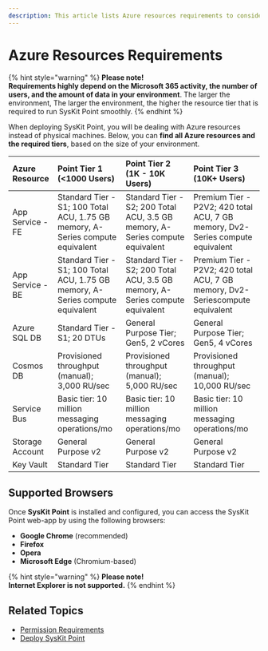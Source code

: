 ```yaml
---
description: This article lists Azure resources requirements to consider when deploying SysKit Point.
---
```


# Azure Resources Requirements

{% hint style="warning" %}
**Please note!**  
**Requirements highly depend on the Microsoft 365 activity, the number of users, and the amount of data in your environment**. The larger the environment, The larger the environment, the higher the resource tier that is required to run SysKit Point smoothly.
{% endhint %}

When deploying SysKit Point, you will be dealing with Azure resources instead of physical machines. Below, you can __find all Azure resources and the required tiers__, based on the size of your environment.

| Azure Resource | Point Tier 1 (<1000 Users) | Point Tier 2 (1K - 10K Users) | Point Tier 3 (10K+ Users) |
| :--- | :--- | :--- | :--- |
| App Service - FE | Standard Tier - S1; 100 Total ACU, 1.75 GB memory, A-Series compute equivalent | Standard Tier - S2; 200 Total ACU, 3.5 GB memory, A-Series compute equivalent | Premium Tier - P2V2; 420 total ACU, 7 GB memory, Dv2-Series compute equivalent |
| App Service - BE | Standard Tier - S1; 100 Total ACU, 1.75 GB memory, A-Series compute equivalent | Standard Tier - S2; 200 Total ACU, 3.5 GB memory, A-Series compute equivalent | Premium Tier - P2V2; 420 total ACU, 7 GB memory, Dv2-Seriescompute equivalent |
| Azure SQL DB | Standard Tier - S1; 20 DTUs | General Purpose Tier; Gen5, 2 vCores | General Purpose Tier; Gen5, 4 vCores |
| Cosmos DB | Provisioned throughput (manual); 3,000 RU/sec | Provisioned throughput (manual); 5,000 RU/sec | Provisioned throughput (manual); 10,000 RU/sec |
| Service Bus | Basic tier: 10 million messaging operations/mo | Basic tier: 10 million messaging operations/mo | Basic tier: 10 million messaging operations/mo |
| Storage Account | General Purpose v2 | General Purpose v2 | General Purpose v2 |
| Key Vault | Standard Tier | Standard Tier | Standard Tier |

## Supported Browsers

Once **SysKit Point** is installed and configured, you can access the SysKit Point web-app by using the following browsers:

* **Google Chrome** \(recommended\)
* **Firefox**
* **Opera**
* **Microsoft Edge** \(Chromium-based\)

{% hint style="warning" %}
**Please note!**  
**Internet Explorer is not supported.**
{% endhint %}

## Related Topics

* [Permission Requirements](permission-requirements.md)
* [Deploy SysKit Point](../installation/deploy-syskit-point.md)

